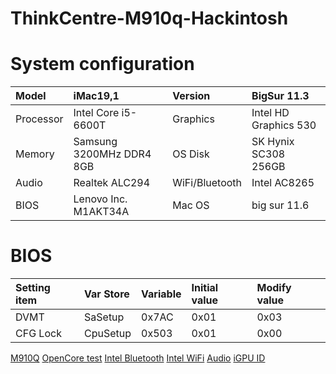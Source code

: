 # ThinkCentre-M910q-Hackintosh

# System configuration
|Model  |iMac19,1  |Version	|BigSur 11.3|
| :----- | :----- |:----- |:----- |
|Processor |Intel Core i5-6600T	|Graphics	|Intel HD Graphics 530|
|Memory	   |Samsung 3200MHz DDR4 8GB	|OS Disk	|SK Hynix SC308 256GB|
|Audio	   |Realtek ALC294	|WiFi/Bluetooth	|Intel AC8265|
|BIOS      |Lenovo Inc. M1AKT34A  |Mac OS| big sur 11.6|


# BIOS

|Setting item|Var Store|Variable|Initial value|Modify value|
| :----- | :----- |:----- |:----- |:----- |
|DVMT|SaSetup|0x7AC|0x01|0x03|
|CFG Lock|CpuSetup|0x503|0x01|0x00 |

[M910Q](https://github.com/gxz0233/M910Q_Hackintosh)
[OpenCore test](https://opencore.slowgeek.com/)
[Intel Bluetooth](https://github.com/OpenIntelWireless/IntelBluetoothFirmware)
[Intel WiFi](https://github.com/OpenIntelWireless/itlwm)
[Audio](https://github.com/acidanthera/appleALC/wiki/Supported-codecs)
[iGPU ID](https://blog.daliansky.net/Intel-core-display-platformID-finishing.html)
